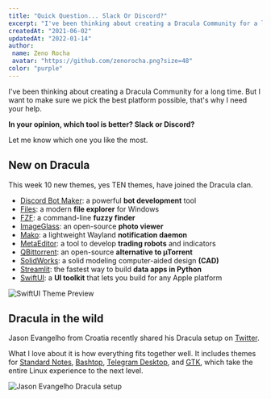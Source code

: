 ```yaml
---
title: "Quick Question... Slack Or Discord?"
excerpt: "I've been thinking about creating a Dracula Community for a long time. But I want to make sure we pick the best platform, that's why I need your help."
createdAt: "2021-06-02"
updatedAt: "2022-01-14"
author:
 name: Zeno Rocha
 avatar: "https://github.com/zenorocha.png?size=48"
color: "purple"
---
```


I've been thinking about creating a Dracula Community for a long time. But I want to make sure we pick the best platform possible, that's why I need your help.

**In your opinion, which tool is better? Slack or Discord?**

Let me know which one you like the most.

## New on Dracula

This week 10 new themes, yes TEN themes, have joined the Dracula clan.

- [Discord Bot Maker](/discordbotmaker): a powerful **bot development** tool
- [Files](/files): a modern **file explorer** for Windows
- [FZF](/fzf): a command-line **fuzzy finder**
- [ImageGlass](/imageglass): an open-source **photo viewer**
- [Mako](/mako): a lightweight Wayland **notification daemon**
- [MetaEditor](/metaeditor): a tool to develop **trading robots** and indicators
- [QBittorrent](/qbittorrent): an open-source **alternative to µTorrent**
- [SolidWorks](/solidworks): a solid modeling computer-aided design **(CAD)**
- [Streamlit](/streamlit): the fastest way to build **data apps in Python**
- [SwiftUI](/swiftui): a **UI toolkit** that lets you build for any Apple platform

![SwiftUI Theme Preview](/static/img/blog/quick-question-slack-or-discord-a.png)

## Dracula in the wild

Jason Evangelho from Croatia recently shared his Dracula setup on [Twitter](https://twitter.com/killyourfm/status/1390220764188663808).

What I love about it is how everything fits together well. It includes themes for [Standard Notes](/standard-notes), [Bashtop](/bashtop), [Telegram Desktop](/telegram), and [GTK](/gtk), which take the entire Linux experience to the next level.

![Jason Evangelho Dracula setup](/static/img/blog/quick-question-slack-or-discord-b.jpeg)
